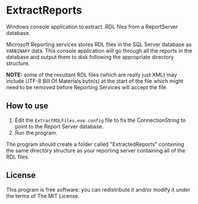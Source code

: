 # ExtractReports

Windows console application to extract .RDL files from a ReportServer database.

Microsoft Reporting services stores RDL files in the SQL Server database as `VARBINARY` data. This
console application will go through all the reports in the database and output them to disk
following the appropriate directory structure.

**NOTE:** some of the resultant RDL files (which are really just XML) may include UTF-8 Bill Of
Materials byte(s) at the start of the file which might need to be removed before Reporting Services
will accept the file.

## How to use

1. Edit the `ExtractRDLFiles.exe.config` file to fix the ConnectionString to point to the Report Server database.
2. Run the program.

The program should create a folder called "ExtractedReports" containing the same directory
structure as your reporting server containing all of the RDL files.

## License

This program is free software: you can redistribute it and/or modify it under the terms of The MIT
License.

